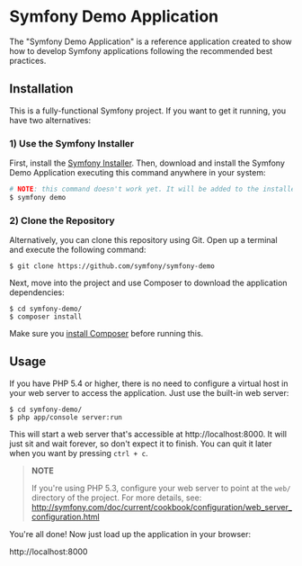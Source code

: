 Symfony Demo Application
========================

The "Symfony Demo Application" is a reference application created to show how
to develop Symfony applications following the recommended best practices.

Installation
------------

This is a fully-functional Symfony project. If you want to get it running,
you have two alternatives:

### 1) Use the Symfony Installer

First, install the [Symfony Installer](https://github.com/symfony/symfony-installer).
Then, download and install the Symfony Demo Application executing this command
anywhere in your system:

```bash
# NOTE: this command doesn't work yet. It will be added to the installer soon.
$ symfony demo
```

### 2) Clone the Repository

Alternatively, you can clone this repository using Git. Open up a terminal and
execute the following command:

```
$ git clone https://github.com/symfony/symfony-demo
````

Next, move into the project and use Composer to download the application
dependencies:

```
$ cd symfony-demo/
$ composer install
```

Make sure you [install Composer](http://getcomposer.org/download/) before
running this.

Usage
-----

If you have PHP 5.4 or higher, there is no need to configure a virtual host
in your web server to access the application. Just use the built-in web server:

```
$ cd symfony-demo/
$ php app/console server:run
```

This will start a web server that's accessible at http://localhost:8000.
It will just sit and wait forever, so don't expect it to finish. You can
quit it later when you want by pressing `ctrl + c`.

> **NOTE**
>
> If you're using PHP 5.3, configure your web server to point at the `web/`
> directory of the project. For more details, see:
> http://symfony.com/doc/current/cookbook/configuration/web_server_configuration.html

You're all done! Now just load up the application in your browser:

http://localhost:8000
